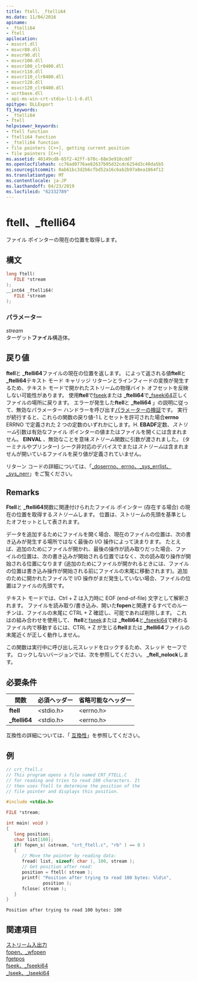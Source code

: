 ```yaml
---
title: ftell、_ftelli64
ms.date: 11/04/2016
apiname:
- _ftelli64
- ftell
apilocation:
- msvcrt.dll
- msvcr80.dll
- msvcr90.dll
- msvcr100.dll
- msvcr100_clr0400.dll
- msvcr110.dll
- msvcr110_clr0400.dll
- msvcr120.dll
- msvcr120_clr0400.dll
- ucrtbase.dll
- api-ms-win-crt-stdio-l1-1-0.dll
apitype: DLLExport
f1_keywords:
- _ftelli64
- ftell
helpviewer_keywords:
- ftell function
- ftelli64 function
- _ftelli64 function
- file pointers [C++], getting current position
- file pointers [C++]
ms.assetid: 40149cd8-65f2-42ff-b70c-68e3e918cdd7
ms.openlocfilehash: cc76ad0776ae82637b95d32cdc6254d3c40da5b5
ms.sourcegitcommit: 0ab61bc3d2b6cfbd52a16c6ab2b97a8ea1864f12
ms.translationtype: MT
ms.contentlocale: ja-JP
ms.lasthandoff: 04/23/2019
ms.locfileid: "62332789"
---
```

# <a name="ftell-ftelli64"></a>ftell、_ftelli64

ファイル ポインターの現在の位置を取得します。

## <a name="syntax"></a>構文

```C
long ftell(
   FILE *stream
);
__int64 _ftelli64(
   FILE *stream
);
```

### <a name="parameters"></a>パラメーター

*stream*<br/>
ターゲット**ファイル**構造体。

## <a name="return-value"></a>戻り値

**ftell**と **_ftelli64**ファイルの現在の位置を返します。 によって返される値**ftell**と **_ftelli64**テキスト モード キャリッジ リターンとラインフィードの変換が発生するため、テキスト モードで開かれたストリームの物理バイト オフセットを反映しない可能性があります。 使用**ftell**で[fseek](fseek-fseeki64.md)または **_ftelli64**で[_fseeki64](fseek-fseeki64.md)正しくファイルの場所に戻ります。 エラーが発生した**ftell**と **_ftelli64** 」の説明に従って、無効なパラメーター ハンドラーを呼び出す[パラメーターの検証](../../c-runtime-library/parameter-validation.md)です。 実行が続行すると、これらの関数の戻り値-1 L とセットを許可された場合**errno** ERRNO で定義された 2 つの定数のいずれかにします。H. **EBADF**定数、*ストリーム*引数は有効なファイル ポインターの値またはファイルを開くには含まれません。 **EINVAL** 、無効なことを意味*ストリーム*関数に引数が渡されました。 (ターミナルやプリンター) シーク非対応のデバイスでまたは*ストリーム*は含まれませんが開いているファイルを戻り値が定義されていません。

リターン コードの詳細については、「[_doserrno、errno、_sys_errlist、_sys_nerr](../../c-runtime-library/errno-doserrno-sys-errlist-and-sys-nerr.md)」をご覧ください。

## <a name="remarks"></a>Remarks

**Ftell**と **_ftelli64**関数に関連付けられたファイル ポインター (存在する場合) の現在の位置を取得する*ストリーム*します。 位置は、ストリームの先頭を基準としたオフセットとして表されます。

データを追加するためにファイルを開く場合、現在のファイルの位置は、次の書き込みが発生する場所ではなく最後の I/O 操作によって決まります。 たとえば、追加のためにファイルが開かれ、最後の操作が読み取りだった場合、ファイルの位置は、次の書き込みが開始される位置ではなく、次の読み取り操作が開始される位置になります  (追加のためにファイルが開かれるときには、ファイルの位置は書き込み操作が開始される前にファイルの末尾に移動されます)。追加のために開かれたファイルで I/O 操作がまだ発生していない場合、ファイルの位置はファイルの先頭です。

テキスト モードでは、Ctrl + Z は入力時に EOF (end-of-file) 文字として解釈されます。 ファイルを読み取り/書き込み、開いた**fopen**と関連するすべてのルーチンは、ファイルの末尾に CTRL + Z 確認し、可能であれば削除します。 これはの組み合わせを使用して、 **ftell**と[fseek](fseek-fseeki64.md)または **_ftelli64**と[_fseeki64](fseek-fseeki64.md)で終わるファイル内で移動するには、CTRL + Z が生じる**ftell**または **_ftelli64**ファイルの末尾近くが正しく動作しません。

この関数は実行中に呼び出し元スレッドをロックするため、スレッド セーフです。 ロックしないバージョンでは、次を参照してください。 **_ftell_nolock**します。

## <a name="requirements"></a>必要条件

|関数|必須ヘッダー|省略可能なヘッダー|
|--------------|---------------------|----------------------|
|**ftell**|\<stdio.h>|\<errno.h>|
|**_ftelli64**|\<stdio.h>|\<errno.h>|

互換性の詳細については、「 [互換性](../../c-runtime-library/compatibility.md)」を参照してください。

## <a name="example"></a>例

```C
// crt_ftell.c
// This program opens a file named CRT_FTELL.C
// for reading and tries to read 100 characters. It
// then uses ftell to determine the position of the
// file pointer and displays this position.

#include <stdio.h>

FILE *stream;

int main( void )
{
   long position;
   char list[100];
   if( fopen_s( &stream, "crt_ftell.c", "rb" ) == 0 )
   {
      // Move the pointer by reading data:
      fread( list, sizeof( char ), 100, stream );
      // Get position after read:
      position = ftell( stream );
      printf( "Position after trying to read 100 bytes: %ld\n",
              position );
      fclose( stream );
   }
}
```

```Output
Position after trying to read 100 bytes: 100
```

## <a name="see-also"></a>関連項目

[ストリーム入出力](../../c-runtime-library/stream-i-o.md)<br/>
[fopen、_wfopen](fopen-wfopen.md)<br/>
[fgetpos](fgetpos.md)<br/>
[fseek、_fseeki64](fseek-fseeki64.md)<br/>
[_lseek、_lseeki64](lseek-lseeki64.md)<br/>
